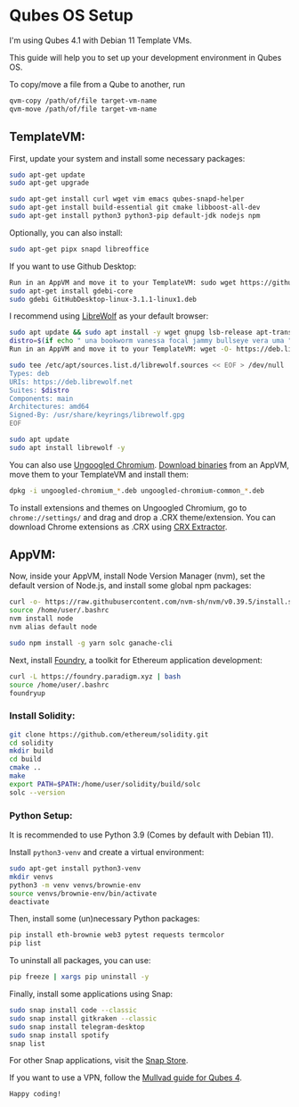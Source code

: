 # Qubes OS Setup

I'm using Qubes 4.1 with Debian 11 Template VMs.

This guide will help you to set up your development environment in Qubes OS.

To copy/move a file from a Qube to another, run

```bash
qvm-copy /path/of/file target-vm-name
qvm-move /path/of/file target-vm-name
```

## TemplateVM:

First, update your system and install some necessary packages:

```bash
sudo apt-get update
sudo apt-get upgrade

sudo apt-get install curl wget vim emacs qubes-snapd-helper
sudo apt-get install build-essential git cmake libboost-all-dev
sudo apt-get install python3 python3-pip default-jdk nodejs npm
```

Optionally, you can also install:

```bash
sudo apt-get pipx snapd libreoffice
```

If you want to use Github Desktop:

```bash
Run in an AppVM and move it to your TemplateVM: sudo wget https://github.com/shiftkey/desktop/releases/download/release-3.1.1-linux1/GitHubDesktop-linux-3.1.1-linux1.deb
sudo apt-get install gdebi-core
sudo gdebi GitHubDesktop-linux-3.1.1-linux1.deb
```

I recommend using [LibreWolf](https://librewolf.net/installation/debian/) as your default browser:

```bash
sudo apt update && sudo apt install -y wget gnupg lsb-release apt-transport-https ca-certificates
distro=$(if echo " una bookworm vanessa focal jammy bullseye vera uma " | grep -q " $(lsb_release -sc) "; then echo $(lsb_release -sc); else echo focal; fi)
Run in an AppVM and move it to your TemplateVM: wget -O- https://deb.librewolf.net/keyring.gpg | sudo gpg --dearmor -o /usr/share/keyrings/librewolf.gpg

sudo tee /etc/apt/sources.list.d/librewolf.sources << EOF > /dev/null
Types: deb
URIs: https://deb.librewolf.net
Suites: $distro
Components: main
Architectures: amd64
Signed-By: /usr/share/keyrings/librewolf.gpg
EOF

sudo apt update
sudo apt install librewolf -y
```

You can also use [Ungoogled Chromium](https://github.com/ungoogled-software/ungoogled-chromium-debian/blob/unportable/README.md#installing).
[Download binaries](https://ungoogled-software.github.io/ungoogled-chromium-binaries/releases/debian_unportable/amd64/100.0.4896.127-1) from an AppVM, move them to your TemplateVM and install them:

```bash
dpkg -i ungoogled-chromium_*.deb ungoogled-chromium-common_*.deb
```

To install extensions and themes on Ungoogled Chromium, go to `chrome://settings/` and drag and drop a .CRX theme/extension.
You can download Chrome extensions as .CRX using [CRX Extractor](http://crxextractor.com/).


## AppVM:

Now, inside your AppVM, install Node Version Manager (nvm), set the default version of Node.js, and install some global npm packages:

```bash
curl -o- https://raw.githubusercontent.com/nvm-sh/nvm/v0.39.5/install.sh | bash
source /home/user/.bashrc
nvm install node
nvm alias default node

sudo npm install -g yarn solc ganache-cli
```

Next, install [Foundry](https://getfoundry.sh/), a toolkit for Ethereum application development:

```bash
curl -L https://foundry.paradigm.xyz | bash
source /home/user/.bashrc
foundryup
```

### Install Solidity:

```bash
git clone https://github.com/ethereum/solidity.git
cd solidity
mkdir build
cd build
cmake ..
make
export PATH=$PATH:/home/user/solidity/build/solc
solc --version
```

### Python Setup:

It is recommended to use Python 3.9 (Comes by default with Debian 11).

Install `python3-venv` and create a virtual environment:

```bash
sudo apt-get install python3-venv
mkdir venvs
python3 -m venv venvs/brownie-env
source venvs/brownie-env/bin/activate
deactivate
```

Then, install some (un)necessary Python packages:

```bash
pip install eth-brownie web3 pytest requests termcolor
pip list
```

To uninstall all packages, you can use:

```bash
pip freeze | xargs pip uninstall -y
```

Finally, install some applications using Snap:

```bash
sudo snap install code --classic
sudo snap install gitkraken --classic
sudo snap install telegram-desktop
sudo snap install spotify
snap list
```

For other Snap applications, visit the [Snap Store](https://snapcraft.io/store).

If you want to use a VPN, follow the [Mullvad guide for Qubes 4](https://mullvad.net/en/help/qubes-os-4-and-mullvad-vpn/).

```
Happy coding!
```
